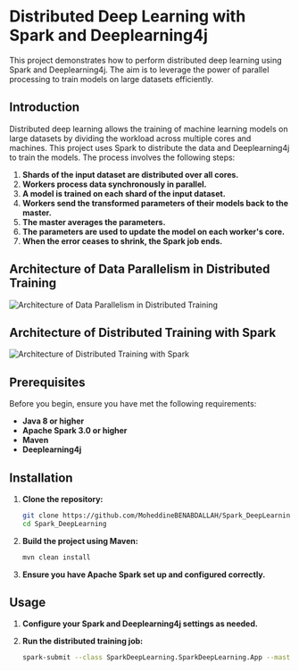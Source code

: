 # Distributed Deep Learning with Spark and Deeplearning4j

This project demonstrates how to perform distributed deep learning using Spark and Deeplearning4j. The aim is to leverage the power of parallel processing to train models on large datasets efficiently.

## Introduction

Distributed deep learning allows the training of machine learning models on large datasets by dividing the workload across multiple cores and machines. This project uses Spark to distribute the data and Deeplearning4j to train the models. The process involves the following steps:

1. **Shards of the input dataset are distributed over all cores.**
2. **Workers process data synchronously in parallel.**
3. **A model is trained on each shard of the input dataset.**
4. **Workers send the transformed parameters of their models back to the master.**
5. **The master averages the parameters.**
6. **The parameters are used to update the model on each worker's core.**
7. **When the error ceases to shrink, the Spark job ends.**

## Architecture of Data Parallelism in Distributed Training

![Architecture of Data Parallelism in Distributed Training](https://miro.medium.com/v2/resize:fit:640/format:webp/1*691Sexy23zPn0Mv_T6pgBQ.png)

## Architecture of Distributed Training with Spark

![Architecture of Distributed Training with Spark](https://static001.infoq.cn/resource/image/f2/74/f2148eb24747d930ef6faffe5fa90674.png)

## Prerequisites

Before you begin, ensure you have met the following requirements:

- **Java 8 or higher**
- **Apache Spark 3.0 or higher**
- **Maven**
- **Deeplearning4j**

## Installation

1. **Clone the repository:**

    ```bash
    git clone https://github.com/MoheddineBENABDALLAH/Spark_DeepLearning.git
    cd Spark_DeepLearning
    ```

2. **Build the project using Maven:**

    ```bash
    mvn clean install
    ```

3. **Ensure you have Apache Spark set up and configured correctly.**

## Usage


1. **Configure your Spark and Deeplearning4j settings as needed.**

2. **Run the distributed training job:**

    ```bash
    spark-submit --class SparkDeepLearning.SparkDeepLearning.App --master <spark-master-url> target/SparkDeepLearning-0.0.1-SNAPSHOT.jar
    ```


